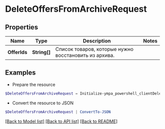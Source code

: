 # DeleteOffersFromArchiveRequest
## Properties

Name | Type | Description | Notes
------------ | ------------- | ------------- | -------------
**OfferIds** | **String[]** | Список товаров, которые нужно восстановить из архива. | 

## Examples

- Prepare the resource
```powershell
$DeleteOffersFromArchiveRequest = Initialize-ympa_powershell_clientDeleteOffersFromArchiveRequest  -OfferIds null
```

- Convert the resource to JSON
```powershell
$DeleteOffersFromArchiveRequest | ConvertTo-JSON
```

[[Back to Model list]](../README.md#documentation-for-models) [[Back to API list]](../README.md#documentation-for-api-endpoints) [[Back to README]](../README.md)


